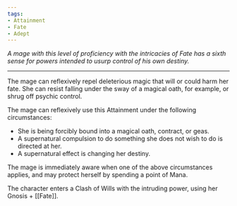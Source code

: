 ```yaml
---
tags:
- Attainment
- Fate
- Adept
---
```


_A mage with this level of proficiency with the intricacies of Fate has a sixth sense for powers intended to usurp control of his own destiny._

---

The mage can reflexively repel deleterious magic that will or could harm her fate. She can resist falling under the sway of a magical oath, for example, or shrug off psychic control.

The mage can reflexively use this Attainment under the following circumstances:
- She is being forcibly bound into a magical oath, contract, or geas.
- A supernatural compulsion to do something she does not wish to do is directed at her.
- A supernatural effect is changing her destiny.

The mage is immediately aware when one of the above circumstances applies, and may protect herself by spending a point of Mana.

The character enters a Clash of Wills with the intruding power, using her Gnosis + [[Fate]].